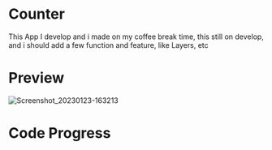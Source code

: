 # Counter
This App I develop and i made on my coffee break time, this still on develop, and i should add a few function and feature, like Layers, etc


# Preview
![Screenshot_20230123-163213](https://user-images.githubusercontent.com/74137303/214006767-342772bf-8514-435e-9c04-4b90612a1fc7.png)


# Code Progress
